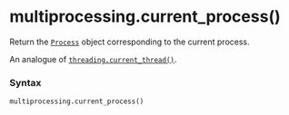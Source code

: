 # multiprocessing.current_process()

Return the [`Process`](/modules/multiprocessing/Process/) object corresponding to the current process.

An analogue of [`threading.current_thread()`](/modules/threading/current_thread.md).

### Syntax

```python
multiprocessing.current_process()
```